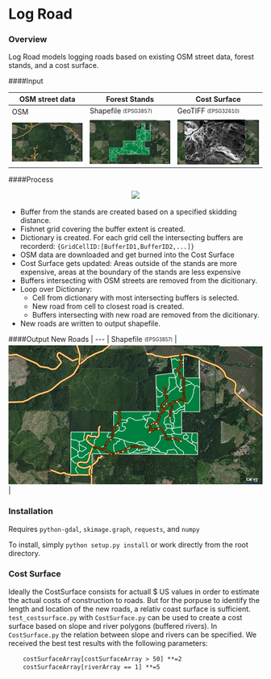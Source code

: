 Log Road
===========
### Overview
Log Road models logging roads based on existing OSM street data, forest stands, and a cost surface.

####Input

OSM street data | Forest Stands | Cost Surface
--- | --- | ---
OSM | Shapefile <sub><sup>(EPSG3857)</sup></sub> | GeoTIFF <sub><sup>(EPSG32610)</sup></sub>
![Alt text](/Images/InputOSM.png) | ![Alt text](/Images/InputStands.png) | ![Alt text](/Images/InputCostSurface.png)
 
####Process     
<p align="center">
  <img src="/Images/Process.gif" />
</p>

* Buffer from the stands are created based on a specified skidding distance.
* Fishnet grid covering the buffer extent is created.
* Dictionary is created. For each grid cell the intersecting buffers are recorderd: `{GridCellID:[BufferID1,BufferID2,...]}`
* OSM data are downloaded and get burned into the Cost Surface
* Cost Surface gets updated: Areas outside of the stands are more expensive, areas at the boundary of the stands are less expensive
* Buffers intersecting with OSM streets are removed from the dicitionary. 
* Loop over Dictionary:
    * Cell from dictionary with most intersecting buffers is selected.
    * New road from cell to closest road is created.
    * Buffers intersecting with new road are removed from the dicitionary. 
* New roads are written to output shapefile.

####Output
New Roads |
--- | 
Shapefile <sub><sup>(EPSG3857)</sup></sub>  |
![Alt text](/Images/Output.png) |

### Installation

Requires `python-gdal`, `skimage.graph`, `requests`, and `numpy`

To install, simply `python setup.py install` or work directly from the root directory.

### Cost Surface
Ideally the CostSurface consists for actuall $ US values in order to estimate the actual costs of construction to roads. But for the porpuse to identify the length and location of the new roads, a relativ coast surface is sufficient.
`test_costsurface.py` with `CostSurface.py` can be used to create a cost surface based on slope and river polygons (buffered rivers). 
In `CostSurface.py` the relation between slope and rivers can be specified. We received the best test results with the following parameters:
```
    costSurfaceArray[costSurfaceArray > 50] **=2
    costSurfaceArray[riverArray == 1] **=5
```

